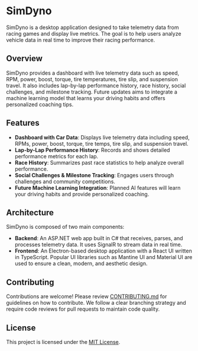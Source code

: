 # SimDyno
SimDyno is a desktop application designed to take telemetry data from racing games and display live metrics. The goal is to help users analyze vehicle data in real time to improve their racing performance.


## Overview

SimDyno provides a dashboard with live telemetry data such as speed, RPM, power, boost, torque, tire temperatures, tire slip, and suspension travel. It also includes lap-by-lap performance history, race history, social challenges, and milestone tracking. Future updates aims to integrate a machine learning model that learns your driving habits and offers personalized coaching tips.

## Features

- **Dashboard with Car Data**: Displays live telemetry data including speed, RPMs, power, boost, torque, tire temps, tire slip, and suspension travel.
- **Lap-by-Lap Performance History**: Records and shows detailed performance metrics for each lap.
- **Race History**: Summarizes past race statistics to help analyze overall performance.
- **Social Challenges & Milestone Tracking**: Engages users through challenges and community competitions.
- **Future Machine Learning Integration**: Planned AI features will learn your driving habits and provide personalized coaching.

## Architecture

SimDyno is composed of two main components:

- **Backend**: An ASP.NET web app built in C# that receives, parses, and processes telemetry data. It uses SignalR to stream data in real time.
- **Frontend**: An Electron-based desktop application with a React UI written in TypeScript. Popular UI libraries such as Mantine UI and Material UI are used to ensure a clean, modern, and aesthetic design.

## Contributing
Contributions are welcome! Please review [CONTRIBUTING.md](./contributing.md) for guidelines on how to contribute. We follow a clear branching strategy and require code reviews for pull requests to maintain code quality.

## License
This project is licensed under the [MIT License](./LICENSE).
